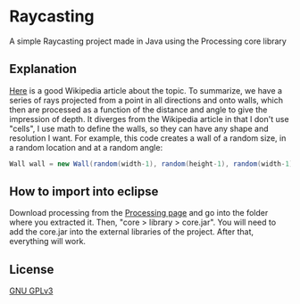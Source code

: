 # Raycasting
A simple Raycasting project made in Java using the Processing core library

## Explanation
[Here](https://en.wikipedia.org/wiki/Ray_casting) is a good Wikipedia article about the topic. To summarize, we have a series of rays projected from a point in all directions and onto walls, which then are processed as a function of the distance and angle to give the impression of depth.
It diverges from the Wikipedia article in that I don't use "cells", I use math to define the walls, so they can have any shape and resolution I want. 
For example, this code creates a wall of a random size, in a random location and at a random angle:
```Java
Wall wall = new Wall(random(width-1), random(height-1), random(width-1), random(height-1));
```

## How to import into eclipse
Download processing from the [Processing page](https://processing.org/download/) and go into the folder where you extracted it. Then, "core > library > core.jar". You will need to add the core.jar into the external libraries of the project. After that, everything will work.

## License
[GNU GPLv3](https://choosealicense.com/licenses/gpl-3.0/)
